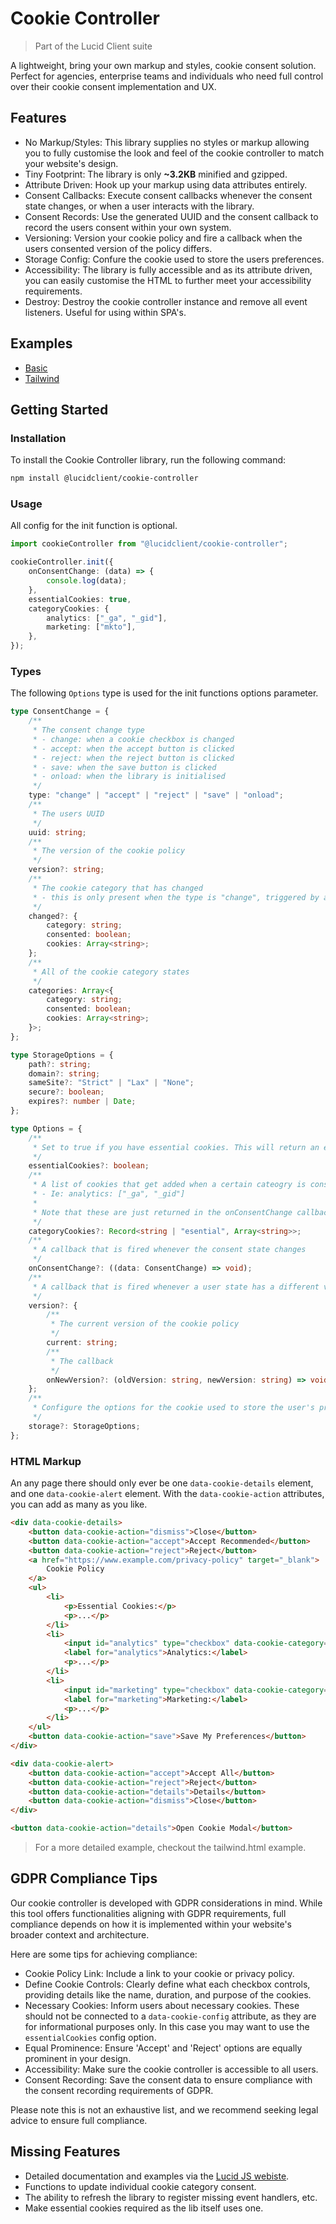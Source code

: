 # Cookie Controller

> Part of the Lucid Client suite

A lightweight, bring your own markup and styles, cookie consent solution. Perfect for agencies, enterprise teams and individuals who need full control over their cookie consent implementation and UX.

## Features

- No Markup/Styles: This library supplies no styles or markup allowing you to fully customise the look and feel of the cookie controller to match your website's design.
- Tiny Footprint: The library is only **~3.2KB** minified and gzipped.
- Attribute Driven: Hook up your markup using data attributes entirely.
- Consent Callbacks: Execute consent callbacks whenever the consent state changes, or when a user interacts with the library.
- Consent Records: Use the generated UUID and the consent callback to record the users consent within your own system.
- Versioning: Version your cookie policy and fire a callback when the users consented version of the policy differs.
- Storage Config: Confure the cookie used to store the users preferences.
- Accessibility: The library is fully accessible and as its attribute driven, you can easily customise the HTML to further meet your accessibility requirements.
- Destroy: Destroy the cookie controller instance and remove all event listeners. Useful for using within SPA's.

## Examples

- [Basic](https://github.com/ProtoDigitalUK/lucid_client/blob/master/packages/cookie-controller/examples/basic.html)
- [Tailwind](https://github.com/ProtoDigitalUK/lucid_client/blob/master/packages/cookie-controller/examples/tailwind.html)

## Getting Started

### Installation

To install the Cookie Controller library, run the following command:

```bash
npm install @lucidclient/cookie-controller
```

### Usage

All config for the init function is optional.

```typescript
import cookieController from "@lucidclient/cookie-controller";

cookieController.init({
    onConsentChange: (data) => {
        console.log(data);
    },
    essentialCookies: true,
    categoryCookies: {
        analytics: ["_ga", "_gid"],
        marketing: ["mkto"],
    },
});
```

### Types

The following `Options` type is used for the init functions options parameter.

```typescript
type ConsentChange = {
	/**
	 * The consent change type
	 * - change: when a cookie checkbox is changed
	 * - accept: when the accept button is clicked
	 * - reject: when the reject button is clicked
	 * - save: when the save button is clicked
	 * - onload: when the library is initialised
	 */
	type: "change" | "accept" | "reject" | "save" | "onload";
	/**
	 * The users UUID
	 */
	uuid: string;
	/**
	 * The version of the cookie policy
	 */
	version?: string;
	/**
	 * The cookie category that has changed
	 * - this is only present when the type is "change", triggered by a cookie checkbox change
	 */
	changed?: {
		category: string;
		consented: boolean;
		cookies: Array<string>;
	};
	/**
	 * All of the cookie category states
	 */
	categories: Array<{
		category: string;
		consented: boolean;
		cookies: Array<string>;
	}>;
};

type StorageOptions = {
	path?: string;
	domain?: string;
	sameSite?: "Strict" | "Lax" | "None";
	secure?: boolean;
	expires?: number | Date;
};

type Options = {
	/**
	 * Set to true if you have essential cookies. This will return an extra category item called "essential" in the categories array on the onConsentChange callback
	 */
	essentialCookies?: boolean;
	/**
	 * A list of cookies that get added when a certain cateogry is consented
	 * - Ie: analytics: ["_ga", "_gid"]
	 *
	 * Note that these are just returned in the onConsentChange callback, they are not added/removed from the users cookies
	 */
	categoryCookies?: Record<string | "esential", Array<string>>;
	/**
	 * A callback that is fired whenever the consent state changes
	 */
	onConsentChange?: ((data: ConsentChange) => void);
	/**
	 * A callback that is fired whenever a user state has a different version of the cookie policy to the current version
	 */
	version?: {
		/**
		 * The current version of the cookie policy
		 */
		current: string;
		/**
		 * The callback
		 */
		onNewVersion?: (oldVersion: string, newVersion: string) => void;
	};
	/**
	 * Configure the options for the cookie used to store the user's preferences
	 */
	storage?: StorageOptions;
};
```

### HTML Markup

An any page there should only ever be one `data-cookie-details` element, and one `data-cookie-alert` element. With the `data-cookie-action` attributes, you can add as many as you like.

```html
<div data-cookie-details>
    <button data-cookie-action="dismiss">Close</button>
    <button data-cookie-action="accept">Accept Recommended</button>
    <button data-cookie-action="reject">Reject</button>
    <a href="https://www.example.com/privacy-policy" target="_blank">
        Cookie Policy
    </a>
    <ul>
        <li>
            <p>Essential Cookies:</p>
            <p>...</p>
        </li>
        <li>
            <input id="analytics" type="checkbox" data-cookie-category="analytics" />
            <label for="analytics">Analytics:</label>
            <p>...</p>
        </li>
        <li>
            <input id="marketing" type="checkbox" data-cookie-category="marketing" />
            <label for="marketing">Marketing:</label>
            <p>...</p>
        </li>
    </ul>
    <button data-cookie-action="save">Save My Preferences</button>
</div>

<div data-cookie-alert>
    <button data-cookie-action="accept">Accept All</button>
    <button data-cookie-action="reject">Reject</button>
    <button data-cookie-action="details">Details</button>
    <button data-cookie-action="dismiss">Close</button>
</div>

<button data-cookie-action="details">Open Cookie Modal</button>
```

> For a more detailed example, checkout the tailwind.html example.

## GDPR Compliance Tips

Our cookie controller is developed with GDPR considerations in mind. While this tool offers functionalities aligning with GDPR requirements, full compliance depends on how it is implemented within your website's broader context and architecture.

Here are some tips for achieving compliance:

- Cookie Policy Link: Include a link to your cookie or privacy policy.
- Define Cookie Controls: Clearly define what each checkbox controls, providing details like the name, duration, and purpose of the cookies.
- Necessary Cookies: Inform users about necessary cookies. These should not be connected to a `data-cookie-config` attribute, as they are for informational purposes only. In this case you may want to use the `essentialCookies` config option.
- Equal Prominence: Ensure 'Accept' and 'Reject' options are equally prominent in your design.
- Accessibility: Make sure the cookie controller is accessible to all users.
- Consent Recording: Save the consent data to ensure compliance with the consent recording requirements of GDPR.

Please note this is not an exhaustive list, and we recommend seeking legal advice to ensure full compliance.

## Missing Features

- Detailed documentation and examples via the [Lucid JS webiste](https://lucidjs.build/cookie-controller).
- Functions to update individual cookie category consent.
- The ability to refresh the library to register missing event handlers, etc.
- Make essential cookies required as the lib itself uses one.